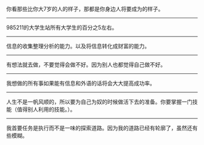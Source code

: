 你看那些比你大7岁的人的样子，那都是你身边人将要成为的样子。

___
985211的大学生站所有大学生的百分之5左右。

___
信息的收集整理分析的能力。以及将信息转化成财富的能力。
___
有想法就去做，不要觉得会做不好。因为别人也都觉得自己做不好。
___
我想做的所有事如果能有信息和外语的话将会大大提高成功率。
___
人生不是一帆风顺的，所以要为自己为奴的时候做活下去的准备。你要掌握一门技能（值得别人利用的技能。）。
___
我首要任务是执行而不是一味的探索道路。因为我的道路已经有轮廓了，虽然还有些模糊。